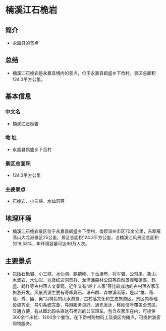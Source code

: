 # 楠溪江石桅岩
## 简介
- 永嘉县的景点
## 总结
- 楠溪江石桅岩是永嘉县境内的景点，位于永嘉县鹤盛乡下岙村。景区总面积124.3平方公里。
## 基本信息
### 中文名
- 楠溪江石桅岩
### 地    址
- 永嘉县鹤盛乡下岙村
### 景区总面积
- 124.3平方公里
### 主要景点
- 石桅岩、小三峡、水仙洞等
## 地理环境
- 楠溪江石桅岩景区位于永嘉县鹤盛乡下岙村，南距温州市区70余公里，东距雁荡山大龙湫景区25公里。景区总面积124.3平方公里，占楠溪江风景区总面积的18.53%，年环境容量可达90万人次。
## 主要景点
- 包括石桅岩、小三峡、水仙洞、麒麟峰、下岙瀑布、将军岩、公鸡崖、象山、水波岩、水仙岩、以及红岩洞景群、龙湾潭森林公园等自然景观和蓬溪、鹤盛、鹤垟等古村落人文景观，近年又有“岭上人家”等比较成功的古村落农家乐旅游开发。风景资源主要有奇峰异石、瀑布群、森林溪流等，是以“雄、奇、险、秀、幽、奥”为特色的山水游览、古村落文化和生态旅游区。景区内基础设施齐全，导引系统完备，导游服务良好。通讯发达，移动信号覆盖全景区。交通方便，有从瓯北码头直达石桅岩的公交班车。包含农家乐在内，可提供500余个床位、1200余个餐位。在下岙村购物街上及景区内摊点，可提供游客购物服务。
